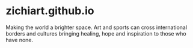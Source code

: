 # zichiart.github.io
Making the world a brighter space. Art and sports can cross international borders and cultures bringing healing, hope and inspiration to those who have none. 
